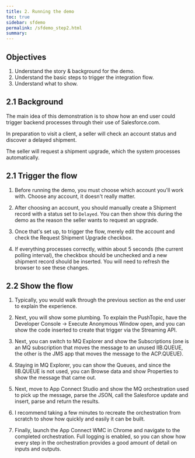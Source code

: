 ```yaml
---
title: 2. Running the demo
toc: true
sidebar: sfdemo
permalink: /sfdemo_step2.html
summary: 
---
```


## Objectives
1. Understand the story & background for the demo.
2. Understand the basic steps to trigger the integration flow.
3. Understand what to show.

## 2.1 Background
The main idea of this demonstration is to show how an end user could trigger backend processes through their use of Salesforce.com.

In preparation to visit a client, a seller will check an account status and discover a delayed shipment.

The seller will request a shipment upgrade, which the system processes automatically.

## 2.1 Trigger the flow
1. Before running the demo, you must choose which account you'll work with.  Choose any account, it doesn't really matter.

2. After choosing an account, you should manually create a Shipment record with a status set to `Delayed`.  You can then show this during the demo as the reason the seller wants to request an upgrade.

3. Once that's set up, to trigger the flow, merely edit the account and check the Request Shipment Upgrade checkbox.

4. If everything processes correctly, within about 5 seconds (the current polling interval), the checkbox should be unchecked and a new shipment record should be inserted. You will need to refresh the browser to see these changes.

## 2.2 Show the flow
1. Typically, you would walk through the previous section as the end user to explain the experience.

2. Next, you will show some plumbing. To explain the PushTopic, have the Developer Console -> Execute Anonymous Window open, and you can show the code inserted to create that trigger via the Streaming API.

3. Next, you can switch to MQ Explorer and show the Subscriptions (one is an MQ subscription that moves the message to an unused IIB.QUEUE, the other is the JMS app that moves the message to the ACP.QUEUE).

4. Staying in MQ Explorer, you can show the Queues, and since the IIB.QUEUE is not used, you can Browse data and show Properties to show the message that came out.

5. Next, move to App Connect Studio and show the MQ orchestration used to pick up the message, parse the JSON, call the Salesforce update and insert, parse and return the results.

6. I recommend taking a few minutes to recreate the orchestration from scratch to show how quickly and easily it can be built.

7. Finally, launch the App Connect WMC in Chrome and navigate to the completed orchestration.  Full logging is enabled, so you can show how every step in the orchestration provides a good amount of detail on inputs and outputs.
